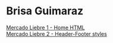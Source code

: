 # Brisa Guimaraz
[Mercado Liebre 1 - Home HTML](https://github.com/brisaguimaraz/mercadoLiebre/tree/maquetacionML)  
[Mercado Liebre 2 - Header-Footer styles](https://github.com/brisaguimaraz/mercadoLiebre/tree/headerFooterCss)
